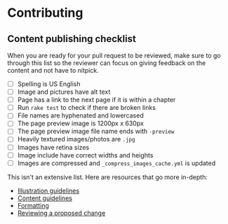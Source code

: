 # Contributing

## Content publishing checklist
When you are ready for your pull request to be reviewed, make sure to go through this list so the reviewer can focus on giving feedback on the content and not have to nitpick.

- [ ] Spelling is US English
- [ ] Image and pictures have alt text
- [ ] Page has a link to the next page if it is within a chapter
- [ ] Run `rake test` to check if there are broken links
- [ ] File names are hyphenated and lowercased
- [ ] The page preview image is 1200px x 630px
- [ ] The page preview image file name ends with `-preview`
- [ ] Heavily textured images/photos are `.jpg`
- [ ] Images have retina sizes
- [ ] Image include have correct widths and heights
- [ ] Images are compressed and `_compress_images_cache.yml` is updated

This isn't an extensive list. Here are resources that go more in-depth:
- [Illustration guidelines](https://bitcoin.design/guide/contribute/illustration-guidelines/)
- [Content guidelines](https://bitcoin.design/guide/contribute/content-guidelines/)
- [Formatting](https://bitcoin.design/guide/contribute/formatting/)
- [Reviewing a proposed change](https://bitcoin.design/guide/contribute/review/)
